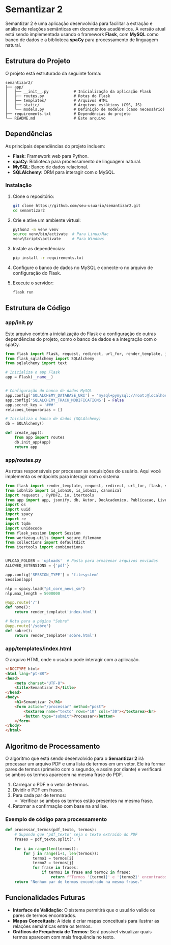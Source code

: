 # Semantizar 2

Semantizar 2 é uma aplicação desenvolvida para facilitar a extração e análise de relações semânticas em documentos acadêmicos. A versão atual está sendo implementada usando o framework **Flask**, com **MySQL** como banco de dados e a biblioteca **spaCy** para processamento de linguagem natural.

## Estrutura do Projeto

O projeto está estruturado da seguinte forma:

```
semantizar2/
├── app/
│   ├── __init__.py           # Inicialização da aplicação Flask
│   ├── routes.py             # Rotas do Flask
│   ├── templates/            # Arquivos HTML
│   ├── static/               # Arquivos estáticos (CSS, JS)
│   └── models.py             # Definição de modelos (caso necessário)
├── requirements.txt          # Dependências do projeto
└── README.md                 # Este arquivo
```

## Dependências

As principais dependências do projeto incluem:

- **Flask**: Framework web para Python.
- **spaCy**: Biblioteca para processamento de linguagem natural.
- **MySQL**: Banco de dados relacional.
- **SQLAlchemy**: ORM para interagir com o MySQL.

### Instalação

1. Clone o repositório:

   ```bash
   git clone https://github.com/seu-usuario/semantizar2.git
   cd semantizar2
   ```

2. Crie e ative um ambiente virtual:

   ```bash
   python3 -m venv venv
   source venv/bin/activate  # Para Linux/Mac
   venv\Scripts\activate     # Para Windows
   ```

3. Instale as dependências:

   ```bash
   pip install -r requirements.txt
   ```

4. Configure o banco de dados no MySQL e conecte-o no arquivo de configuração do Flask.

5. Execute o servidor:

   ```bash
   flask run
   ```

## Estrutura de Código

### **app/__init__.py**

Este arquivo contém a inicialização do Flask e a configuração de outras dependências do projeto, como o banco de dados e a integração com o spaCy.

```python
from flask import Flask, request, redirect, url_for, render_template, jsonify
from flask_sqlalchemy import SQLAlchemy
from sqlalchemy import text

# Inicializa o app Flask
app = Flask(__name__)


# Configuração do banco de dados MySQL
app.config['SQLALCHEMY_DATABASE_URI'] = 'mysql+pymysql://root:@localhost/semantizar2_db'
app.config['SQLALCHEMY_TRACK_MODIFICATIONS'] = False
app.secret_key = '###'
relacoes_temporarias = []

# Inicializa o banco de dados (SQLAlchemy)
db = SQLAlchemy()

def create_app():
    from app import routes
    db.init_app(app)
    return app

```

### **app/routes.py**

As rotas responsáveis por processar as requisições do usuário. Aqui você implementa os endpoints para interagir com o sistema.

```python
from flask import render_template, request, redirect, url_for, flash, session
from isbnlib import is_isbn10, is_isbn13, canonical
import requests , PyPDF2, io, itertools
from app import app, jsonify, db, Autor, DocAcademico, Publicacao, Livro, Universidade, Artigo, AutorPublicacao, Relacao, TipoRelacao, PublicacaoRelacao, Substantivo, relacoes_temporarias
import os
import uuid
import spacy
import re
import tqdm
import unidecode
from flask_session import Session
from werkzeug.utils import secure_filename
from collections import defaultdict
from itertools import combinations


UPLOAD_FOLDER = 'uploads'  # Pasta para armazenar arquivos enviados
ALLOWED_EXTENSIONS = {'pdf'}

app.config['SESSION_TYPE'] = 'filesystem'
Session(app)

nlp = spacy.load("pt_core_news_sm")
nlp.max_length = 5000000

@app.route('/')
def home():
    return render_template('index.html')

# Rota para a página "Sobre"
@app.route('/sobre')
def sobre():
    return render_template('sobre.html')
```

### **app/templates/index.html**

O arquivo HTML onde o usuário pode interagir com a aplicação.

```html
<!DOCTYPE html>
<html lang="pt-BR">
<head>
    <meta charset="UTF-8">
    <title>Semantizar 2</title>
</head>
<body>
    <h1>Semantizar 2</h1>
    <form action="/processar" method="post">
        <textarea name="texto" rows="10" cols="30"></textarea><br>
        <button type="submit">Processar</button>
    </form>
</body>
</html>
```

## Algoritmo de Processamento

O algoritmo que está sendo desenvolvido para o **Semantizar 2** irá processar um arquivo PDF e uma lista de termos em um vetor. Ele irá formar pares de termos (primeiro com o segundo, e assim por diante) e verificará se ambos os termos aparecem na mesma frase do PDF.

1. Carregar o PDF e o vetor de termos.
2. Dividir o PDF em frases.
3. Para cada par de termos:
   - Verificar se ambos os termos estão presentes na mesma frase.
4. Retornar a confirmação com base na análise.

### Exemplo de código para processamento

```python
def processar_termos(pdf_texto, termos):
    # Supondo que 'pdf_texto' seja o texto extraído do PDF
    frases = pdf_texto.split('.')
    
    for i in range(len(termos)):
        for j in range(i+1, len(termos)):
            termo1 = termos[i]
            termo2 = termos[j]
            for frase in frases:
                if termo1 in frase and termo2 in frase:
                    return f"Termos '{termo1}' e '{termo2}' encontrados na mesma frase."
    return "Nenhum par de termos encontrado na mesma frase."
```

## Funcionalidades Futuras

- **Interface de Validação**: O sistema permitirá que o usuário valide os pares de termos encontrados.
- **Mapas Conceituais**: A ideia é criar mapas conceituais para ilustrar as relações semânticas entre os termos.
- **Gráficos de Frequência de Termos**: Será possível visualizar quais termos aparecem com mais frequência no texto.
```
